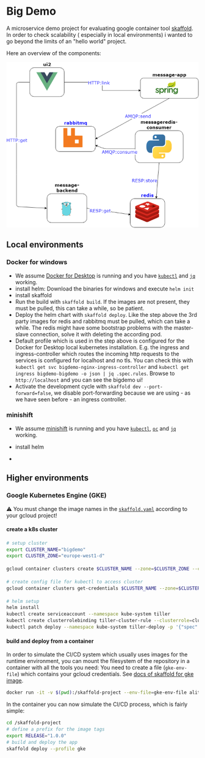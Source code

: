 # Big Demo

A microservice demo project for evaluating google container tool [skaffold](https://github.com/GoogleContainerTools/skaffold). In order to check scalability ( especially in local environments) i wanted to go beyond the limits of an "hello world" project.

Here an overview of the components:

![Architecture](bigdemo.png)

## Local environments

### Docker for windows

- We assume [Docker for Desktop](https://hub.docker.com/editions/community/docker-ce-desktop-windows) is running and you have [`kubectl`](https://kubernetes.io/docs/reference/kubectl/kubectl/) and [`jq`](https://stedolan.github.io/jq/) working.
- install helm: Download the binaries for windows and execute `helm init`
- install skaffold
- Run the build with `skaffold build`. If the images are not present, they must be pulled, this can take a while, so be patient.
- Deploy the helm chart with `skaffold deploy`. Like the step above the 3rd party images for redis and rabbitmq must be pulled, which can take a while. The redis might have some bootstrap problems with the master-slave connection, solve it with deleting the according pod.
- Default profile which is used in the step above is configured for the Docker for Desktop local kubernetes installation. E.g. the ingress and ingress-controller which routes the incoming http requests to the services is configured for localhost and no tls. You can check this with  `kubectl get svc bigdemo-nginx-ingress-controller` and `kubectl get ingress bigdemo-bigdemo -o json | jq .spec.rules`. Browse to `http://localhost` and you can see the bigdemo ui!
- Activate the development cycle with `skaffold dev --port-forward=false`, we disable port-forwarding because we are using - as we have seen before - an ingress controller.

### minishift

- We assume [minishift](https://github.com/minishift/minishift) is running and you have [`kubectl`](https://kubernetes.io/docs/reference/kubectl/kubectl/), [`oc`](https://docs.okd.io/latest/cli_reference/get_started_cli.html) and [`jq`](https://stedolan.github.io/jq/) working.

 - install helm
 - 
  
  



## Higher environments

### Google Kubernetes Engine (GKE)

:warning: You must change the image names in the [`skaffold.yaml`](./skaffold.yaml) according to your gcloud project!

#### create a k8s cluster

```bash
# setup cluster
export CLUSTER_NAME="bigdemo"
export CLUSTER_ZONE="europe-west1-d"

gcloud container clusters create $CLUSTER_NAME --zone=$CLUSTER_ZONE --cluster-version=latest --machine-type=n1-standard-4  --enable-autorepair --num-nodes=2

# create config file for kubectl to access cluster
gcloud container clusters get-credentials $CLUSTER_NAME --zone=$CLUSTER_ZONE

# helm setup
helm install
kubectl create serviceaccount --namespace kube-system tiller
kubectl create clusterrolebinding tiller-cluster-rule --clusterrole=cluster-admin --serviceaccount=kube-system:tiller
kubectl patch deploy --namespace kube-system tiller-deploy -p '{"spec":{"template":{"spec":{"serviceAccount":"tiller"}}}}'
```

#### build and deploy from a container

In order to simulate the CI/CD system which usually uses images for the runtime environment, you can mount the filesystem of the repository in a container with all the tools you need:
You need to create a file (`gke-env-file`) which contains your gcloud credentials. See [docs of skaffold for gke image](https://github.com/alitari/docker-skaffold-gcloud).

```bash
docker run -it -v $(pwd):/skaffold-project --env-file=gke-env-file alitari/docker-skaffold-gcloud:v2.0.0 bash
```

In the container you can now simulate the CI/CD process, which is fairly simple:

```bash
cd /skaffold-project
# define a prefix for the image tags
export RELEASE="1.0.0"
# build and deploy the app
skaffold deploy --profile gke
```

